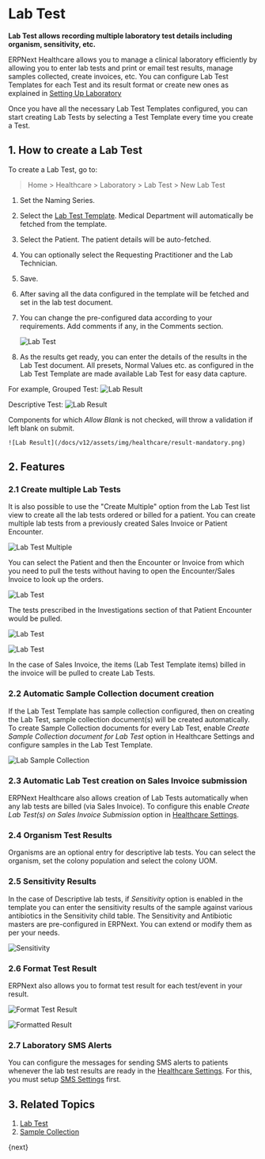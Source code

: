 <!-- add-breadcrumbs -->
# Lab Test

**Lab Test allows recording multiple laboratory test details including organism, sensitivity, etc.**

ERPNext Healthcare allows you to manage a clinical laboratory efficiently by allowing you to enter lab tests and print or email test results, manage samples collected, create invoices, etc. You can configure Lab Test Templates for each Test and its result format or create new ones as explained in [Setting Up Laboratory](/docs/user/manual/en/healthcare/setup_laboratory)

Once you have all the necessary Lab Test Templates configured, you can start creating Lab Tests by selecting a Test Template every time you create a Test.

## 1. How to create a Lab Test

To create a Lab Test, go to:

> Home > Healthcare > Laboratory > Lab Test > New Lab Test

1. Set the Naming Series.
2. Select the [Lab Test Template](/docs/user/manual/en/healthcare/lab_test_template). Medical Department will automatically be fetched from the template.
3. Select the Patient. The patient details will be auto-fetched.
4. You can optionally select the Requesting Practitioner and the Lab Technician.
5. Save.
6. After saving all the data configured in the template will be fetched and set in the lab test document.
7. You can change the pre-configured data according to your requirements. Add comments if any, in the Comments section.

    ![Lab Test](/docs/v12/assets/img/healthcare/lab-test.png)

8. As the results get ready, you can enter the details of the results in the Lab Test document. All presets, Normal Values etc. as configured in the Lab Test Template are made available Lab Test for easy data capture.

For example, Grouped Test:
    ![Lab Result](/docs/v12/assets/img/healthcare/lab_test_2.png)

Descriptive Test:
    ![Lab Result](/docs/v12/assets/img/healthcare/lab-result.png)

Components for which _Allow Blank_ is not checked, will throw a validation if left blank on submit.

    ![Lab Result](/docs/v12/assets/img/healthcare/result-mandatory.png)

## 2. Features

### 2.1 Create multiple Lab Tests

It is also possible to use the "Create Multiple" option from the Lab Test list view to create all the lab tests ordered or billed for a patient. You can create multiple lab tests from a previously created Sales Invoice or Patient Encounter.

![Lab Test Multiple](/docs/v12/assets/img/healthcare/lab_test_3.png)

You can select the Patient and then the Encounter or Invoice from which you need to pull the tests without having to open the Encounter/Sales Invoice to look up the orders.

![Lab Test](/docs/v12/assets/img/healthcare/patient-encounter-lab-tests-1.png)

The tests prescribed in the Investigations section of that Patient Encounter would be pulled.

![Lab Test](/docs/v12/assets/img/healthcare/patient-encounter-lab-tests.png)

![Lab Test](/docs/v12/assets/img/healthcare/patient-encounter-lab-tests-2.png)

In the case of Sales Invoice, the items (Lab Test Template items) billed in the invoice will be pulled to create Lab Tests.

### 2.2 Automatic Sample Collection document creation

If the Lab Test Template has sample collection configured, then on creating the Lab Test, sample collection document(s) will be created automatically. To create Sample Collection documents for every Lab Test, enable _Create Sample Collection document for Lab Test_ option in Healthcare Settings and configure samples in the Lab Test Template.

![Lab Sample Collection](/docs/v12/assets/img/healthcare/lab-sample-collection.png)

### 2.3 Automatic Lab Test creation on Sales Invoice submission

ERPNext Healthcare also allows creation of Lab Tests automatically when any lab tests are billed (via Sales Invoice). To configure this enable _Create Lab Test(s) on Sales Invoice Submission_ option in [Healthcare Settings](/docs/user/manual/en/healthcare/healthcare_settings).

### 2.4 Organism Test Results

Organisms are an optional entry for descriptive lab tests. You can select the organism, set the colony population and select the colony UOM.

### 2.5 Sensitivity Results

In the case of Descriptive lab tests, if _Sensitivity_ option is enabled in the template you can enter the sensitivity results of the sample against various antibiotics in the Sensitivity child table. The Sensitivity and Antibiotic masters are pre-configured in ERPNext. You can extend or modify them as per your needs.

![Sensitivity](/docs/v12/assets/img/healthcare/sensitivity.png)

### 2.6 Format Test Result

ERPNext also allows you to format test result for each test/event in your result.

![Format Test Result](/docs/v12/assets/img/healthcare/format-result-value.png)

![Formatted Result](/docs/v12/assets/img/healthcare/formatted-result.png)

### 2.7 Laboratory SMS Alerts

You can configure the messages for sending SMS alerts to patients whenever the lab test results are ready in the [Healthcare Settings](/docs/user/manual/en/healthcare/healthcare_settings). For this, you must setup [SMS Settings](/docs/user/manual/en/setting-up/sms-setting) first.

## 3. Related Topics

1. [Lab Test](/docs/user/manual/en/healthcare/lab_test)
1. [Sample Collection](/docs/user/manual/en/healthcare/sample_collection)

{next}
